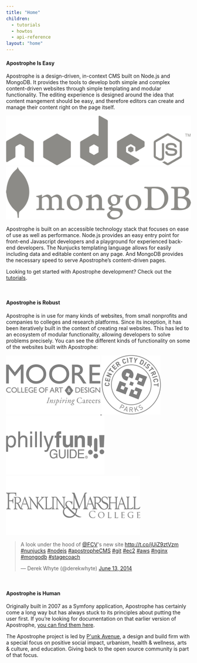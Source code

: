 ```yaml
---
title: "Home"
children:
  - tutorials
  - howtos
  - api-reference
layout: "home"
---
```


#### Apostrophe Is Easy

Apostrophe is a design-driven, in-context CMS built on Node.js and MongoDB. It provides the tools to develop both simple and complex content-driven websites through simple templating and modular functionality. The editing experience is designed around the idea that content mangement should be easy, and therefore editors can create and manage their content right on the page itself.

<div style="margin-bottom: 1em;">
  <a href="http://nodejs.org/" target="blank">
    <img src="images/node.png" class="retina-image">
  </a>
  <a href="http://www.mongodb.org/" target="blank">
    <img src="images/mongo.png" class="retina-image">
  </a>
</div>

Apostrophe is built on an accessible technology stack that focuses on ease of use as well as performance. Node.js provides an easy entry point for front-end Javascript developers and a playground for experienced back-end developers. The Nunjucks templating language allows for easily including data and editable content on any page. And MongoDB provides the necessary speed to serve Apostrophe’s content-driven pages.

Looking to get started with Apostrophe development? Check out the [tutorials](tutorials/index.html).

<p>&nbsp;</p>

#### Apostrophe is Robust
Apostrophe is in use for many kinds of websites, from small nonprofits and companies to colleges and research platforms. Since its inception, it has been iteratively built in the context of creating real websites. This has led to an ecosystem of modular functionality, allowing developers to solve problems precisely. You can see the different kinds of functionality on some of the websites built with Apostrophe:
<div style="margin-bottom: 1em;">
  <a href="http://moore.edu" target="blank" class="client-link">
    <img src="images/moore-logo.png" class=" client-logo retina-image">
  </a>
  <a href="http://ccdparks.org" target="blank" class="client-link">
    <img src="images/ccd-logo.png" class="client-logo retina-image">
  </a>
  <a href="http://phillyfunguide.com" target="blank" class="client-link">
    <img src="images/pfg-logo.png" class="client-logo retina-image">
  </a>
  <a href="http://fandm.edu" target="blank" class="client-link">
    <img src="images/fnm-logo.png" class="client-logo retina-image">
  </a>
</div>

<blockquote class="twitter-tweet" lang="en"><p>A look under the hood of <a href="https://twitter.com/FCV">@FCV</a>&#39;s new site <a href="http://t.co/jUiZ9ztVzm">http://t.co/jUiZ9ztVzm</a> <a href="https://twitter.com/hashtag/nunjucks?src=hash">#nunjucks</a> <a href="https://twitter.com/hashtag/nodejs?src=hash">#nodejs</a> <a href="https://twitter.com/hashtag/apostropheCMS?src=hash">#apostropheCMS</a> <a href="https://twitter.com/hashtag/git?src=hash">#git</a> <a href="https://twitter.com/hashtag/ec2?src=hash">#ec2</a> <a href="https://twitter.com/hashtag/aws?src=hash">#aws</a> <a href="https://twitter.com/hashtag/nginx?src=hash">#nginx</a> <a href="https://twitter.com/hashtag/mongodb?src=hash">#mongodb</a> <a href="https://twitter.com/hashtag/stagecoach?src=hash">#stagecoach</a></p>&mdash; Derek Whyte (@derekwhyte) <a href="https://twitter.com/derekwhyte/status/477509902508638209">June 13, 2014</a></blockquote>
<script async src="http://platform.twitter.com/widgets.js" charset="utf-8"></script>

<p>&nbsp;</p>

#### Apostrophe is Human
Originally built in 2007 as a Symfony application, Apostrophe has certainly come a long way but has always stuck to its principles about putting the user first. If you’re looking for documentation on that earlier version of Apostrophe, [you can find them here](http://trac.apostrophenow.org).  

The Apostrophe project is led by [P'unk Avenue](http://punkave.com), a design and build firm with a special focus on positive social impact, urbanism, health & wellness, arts & culture, and education. Giving back to the open source community is part of that focus.
